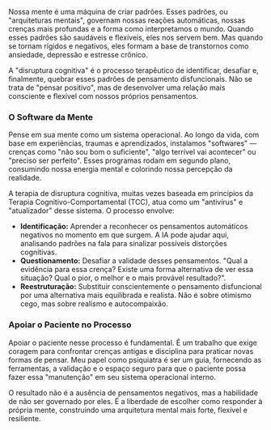 Nossa mente é uma máquina de criar padrões. Esses padrões, ou "arquiteturas mentais", governam nossas reações automáticas, nossas crenças mais profundas e a forma como interpretamos o mundo. Quando esses padrões são saudáveis e flexíveis, eles nos servem bem. Mas quando se tornam rígidos e negativos, eles formam a base de transtornos como ansiedade, depressão e estresse crônico.

A "disruptura cognitiva" é o processo terapêutico de identificar, desafiar e, finalmente, quebrar esses padrões de pensamento disfuncionais. Não se trata de "pensar positivo", mas de desenvolver uma relação mais consciente e flexível com nossos próprios pensamentos.

### O Software da Mente

Pense em sua mente como um sistema operacional. Ao longo da vida, com base em experiências, traumas e aprendizados, instalamos "softwares" — crenças como "não sou bom o suficiente", "algo terrível vai acontecer" ou "preciso ser perfeito". Esses programas rodam em segundo plano, consumindo nossa energia mental e colorindo nossa percepção da realidade.

A terapia de disruptura cognitiva, muitas vezes baseada em princípios da Terapia Cognitivo-Comportamental (TCC), atua como um "antivírus" e "atualizador" desse sistema. O processo envolve:

- **Identificação:** Aprender a reconhecer os pensamentos automáticos negativos no momento em que surgem. A IA pode ajudar aqui, analisando padrões na fala para sinalizar possíveis distorções cognitivas.
- **Questionamento:** Desafiar a validade desses pensamentos. "Qual a evidência para essa crença? Existe uma forma alternativa de ver essa situação? Qual o pior, o melhor e o mais provável resultado?".
- **Reestruturação:** Substituir conscientemente o pensamento disfuncional por uma alternativa mais equilibrada e realista. Não é sobre otimismo cego, mas sobre realismo e autocompaixão.

### Apoiar o Paciente no Processo

Apoiar o paciente nesse processo é fundamental. É um trabalho que exige coragem para confrontar crenças antigas e disciplina para praticar novas formas de pensar. Meu papel como psiquiatra é ser um guia, fornecendo as ferramentas, a validação e o espaço seguro para que o paciente possa fazer essa "manutenção" em seu sistema operacional interno.

O resultado não é a ausência de pensamentos negativos, mas a habilidade de não ser governado por eles. É a liberdade de escolher como responder à própria mente, construindo uma arquitetura mental mais forte, flexível e resiliente.
